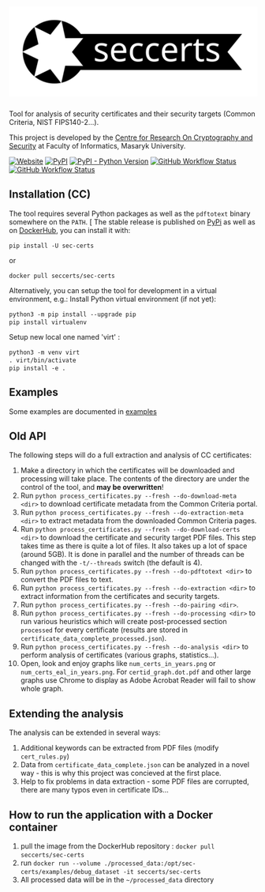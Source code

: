 # ![](docs/_static/logo.svg)

Tool for analysis of security certificates and their security targets (Common Criteria, NIST FIPS140-2...).

This project is developed by the [Centre for Research On Cryptography and Security](https://crocs.fi.muni.cz) at Faculty of Informatics, Masaryk University.

[![Website](https://img.shields.io/website?down_color=red&down_message=offline&style=flat-square&up_color=SpringGreen&up_message=online&url=https%3A%2F%2Fseccerts.org)](https://seccerts.org)
[![PyPI](https://img.shields.io/pypi/v/sec-certs?style=flat-square)](https://pypi.org/project/sec-certs/)
[![PyPI - Python Version](https://img.shields.io/pypi/pyversions/sec-certs?label=Python%20versions&style=flat-square)](https://pypi.org/project/sec-certs/)
[![GitHub Workflow Status](https://img.shields.io/github/workflow/status/crocs-muni/sec-certs/tests?style=flat-square)](https://github.com/crocs-muni/sec-certs/actions/workflows/tests.yml)
[![GitHub Workflow Status](https://img.shields.io/github/workflow/status/crocs-muni/sec-certs/Docker%20Image%20CI?label=Docker%20build&style=flat-square)](https://hub.docker.com/repository/docker/seccerts/sec-certs)

## Installation (CC)

The tool requires several Python packages as well as the `pdftotext` binary somewhere on the `PATH`.
[
The stable release is published on [PyPi](https://pypi.org/project/sec-certs/) as well as on [DockerHub](https://hub.docker.com/repository/docker/seccerts/sec-certs), you can install it with:

```
pip install -U sec-certs
```

or

```
docker pull seccerts/sec-certs
```

Alternatively, you can setup the tool for development in a virtual environment, e.g.:
Install Python virtual environment (if not yet):
```
python3 -m pip install --upgrade pip
pip install virtualenv  
```
Setup new local one named 'virt' :
```
python3 -m venv virt
. virt/bin/activate
pip install -e .
```

## Examples

Some examples are documented in [examples](https://github.com/crocs-muni/sec-certs/blob/master/examples/)

## Old API

The following steps will do a full extraction and analysis of CC certificates:

 1. Make a directory in which the certificates will be downloaded and processing will take place.
    The contents of the directory are under the control of the tool, and **may be overwritten**!
 2. Run `python process_certificates.py --fresh --do-download-meta <dir>` to download certificate metadata from the Common Criteria portal.
 3. Run `python process_certificates.py --fresh --do-extraction-meta <dir>` to extract metadata from the downloaded Common Criteria pages.
 4. Run `python process_certificates.py --fresh --do-download-certs <dir>` to download the certificate and security target PDF files. This
    step takes time as there is quite a lot of files. It also takes up a lot of space (around 5GB). It is done in parallel
    and the number of threads can be changed with the `-t/--threads` switch (the default is 4).
 5. Run `python process_certificates.py --fresh --do-pdftotext <dir>` to convert the PDF files to text.
 6. Run `python process_certificates.py --fresh --do-extraction <dir>` to extract information from the certificates and security targets.
 7. Run `python process_certificates.py --fresh --do-pairing <dir>`.
 8. Run `python process_certificates.py --fresh --do-processing <dir>` to run various heuristics which will create post-processed section
   `processed` for every certificate (results are stored in `certificate_data_complete_processed.json`).
 9. Run `python process_certificates.py --fresh --do-analysis <dir>` to perform analysis of certificates (various graphs, statistics...).
 10. Open, look and enjoy graphs like `num_certs_in_years.png` or `num_certs_eal_in_years.png`. For `certid_graph.dot.pdf` 
     and other large graphs use Chrome to display as Adobe Acrobat Reader will fail to show whole graph. 


## Extending the analysis

The analysis can be extended in several ways:
 1. Additional keywords can be extracted from PDF files (modify `cert_rules.py`)
 2. Data from `certificate_data_complete.json` can be analyzed in a novel way - this is why this project was concieved at the first place.
 3. Help to fix problems in data extraction - some PDF files are corrupted, there are many typos even in certificate IDs...

## How to run the application with a Docker container

 1. pull the image from the DockerHub repository : `docker pull seccerts/sec-certs`
 2. run `docker run --volume ./processed_data:/opt/sec-certs/examples/debug_dataset -it seccerts/sec-certs`
 3. All processed data will be in the `~/processed_data` directory
